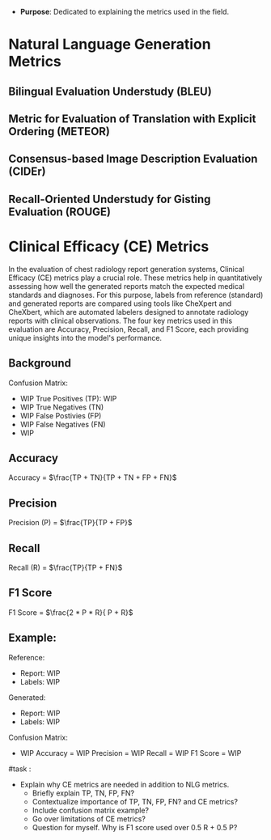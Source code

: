 - **Purpose**: Dedicated to explaining the metrics used in the field.

# Natural Language Generation Metrics
## Bilingual Evaluation Understudy (BLEU)

## Metric for Evaluation of Translation with Explicit Ordering (METEOR)

## Consensus-based Image Description Evaluation (CIDEr)

## Recall-Oriented Understudy for Gisting Evaluation (ROUGE)


# Clinical Efficacy (CE) Metrics
In the evaluation of chest radiology report generation systems, Clinical Efficacy (CE) metrics play a crucial role. These metrics help in quantitatively assessing how well the generated reports match the expected medical standards and diagnoses. For this purpose, labels from reference (standard) and generated reports are compared using tools like CheXpert and CheXbert, which are automated labelers designed to annotate radiology reports with clinical observations. The four key metrics used in this evaluation are Accuracy, Precision, Recall, and F1 Score, each providing unique insights into the model's performance.

## Background
Confusion Matrix:
- WIP
True Positives (TP): WIP
- WIP
True Negatives (TN)
- WIP
False Postivies (FP)
- WIP
False Negatives (FN)
- WIP
## Accuracy
Accuracy = $\frac{TP + TN}{TP + TN + FP + FN}$
## Precision
Precision (P) = $\frac{TP}{TP + FP}$
## Recall
Recall (R) = $\frac{TP}{TP + FN}$
## F1 Score
F1 Score = $\frac{2 * P * R}{ P + R}$

## Example:
Reference:
- Report:
	WIP
- Labels:
	WIP

Generated:
- Report:
	WIP
- Labels:
	WIP

Confusion Matrix:
- WIP
Accuracy = WIP
Precision = WIP
Recall = WIP
F1 Score = WIP


#task :
- Explain why CE metrics are needed in addition to NLG metrics.
	- Briefly explain TP, TN, FP, FN?
	- Contextualize importance of TP, TN, FP, FN? and CE metrics?
	- Include confusion matrix example?
	- Go over limitations of CE metrics?
	- Question for myself. Why is F1 score used over 0.5 R + 0.5 P?